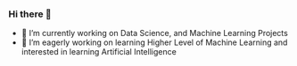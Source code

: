 ### Hi there 👋

- 🔭 I’m currently working on Data Science, and Machine Learning Projects
- 🌱 I’m eagerly working on learning Higher Level of Machine Learning and interested in learning Artificial Intelligence
